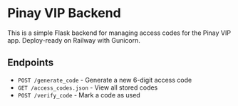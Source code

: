 # Pinay VIP Backend

This is a simple Flask backend for managing access codes for the Pinay VIP app.
Deploy-ready on Railway with Gunicorn.

## Endpoints

- `POST /generate_code` - Generate a new 6-digit access code
- `GET /access_codes.json` - View all stored codes
- `POST /verify_code` - Mark a code as used
